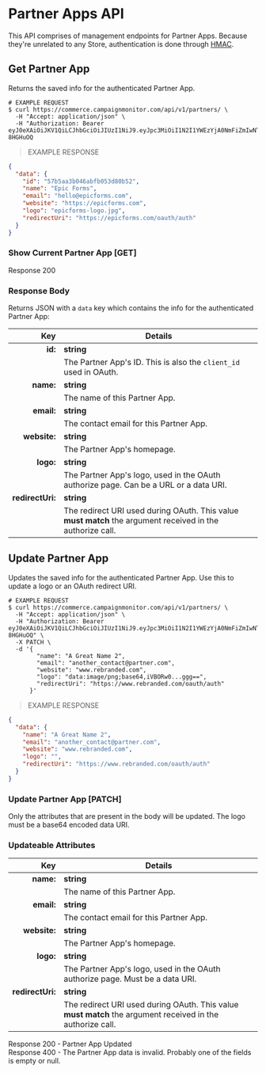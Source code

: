 # Partner Apps API

This API comprises of management endpoints for Partner Apps. Because they're unrelated to any Store, authentication is done through [HMAC](#hmac).

## Get Partner App

Returns the saved info for the authenticated Partner App.

```shell
# EXAMPLE REQUEST
$ curl https://commerce.campaignmonitor.com/api/v1/partners/ \
  -H "Accept: application/json" \
  -H "Authorization: Bearer eyJ0eXAiOiJKV1QiLCJhbGciOiJIUzI1NiJ9.eyJpc3MiOiI1N2I1YWEzYjA0NmFiZmIwNTNkODBiNTIifQ.sxd8uG4EkeIXHsIIVELrfGTIZcaTFE9a9YY-8HGHuOQ
```

> EXAMPLE RESPONSE

```json
{
  "data": {
    "id": "57b5aa3b046abfb053d80b52",
    "name": "Epic Forms",
    "email": "hello@epicforms.com",
    "website": "https://epicforms.com",
    "logo": "epicforms-logo.jpg",
    "redirectUri": "https://epicforms.com/oauth/auth"
  }
}
```

### Show Current Partner App [GET]

<aside class="success">
  Response 200
</aside>

### Response Body

Returns JSON with a `data` key which contains the info for the authenticated Partner App:

|Key             |Details|
|---------------:|-----------|
|**id:**         |**string**|
|                |The Partner App's ID. This is also the `client_id` used in OAuth.|
|**name:**       |**string**|
|                |The name of this Partner App.|
|**email:**      |**string**|
|                |The contact email for this Partner App.|
|**website:**    |**string**|
|                |The Partner App's homepage.|
|**logo:**       |**string**|
|                |The Partner App's logo, used in the OAuth authorize page. Can be a URL or a data URI.|
|**redirectUri:**|**string**|
|                |The redirect URI used during OAuth. This value **must match** the argument received in the authorize call.|

## Update Partner App

Updates the saved info for the authenticated Partner App. Use this to update a logo or an OAuth redirect URI.

```shell
# EXAMPLE REQUEST
$ curl https://commerce.campaignmonitor.com/api/v1/partners/ \
  -H "Accept: application/json" \
  -H "Authorization: Bearer eyJ0eXAiOiJKV1QiLCJhbGciOiJIUzI1NiJ9.eyJpc3MiOiI1N2I1YWEzYjA0NmFiZmIwNTNkODBiNTIifQ.sxd8uG4EkeIXHsIIVELrfGTIZcaTFE9a9YY-8HGHuOQ" \
  -X PATCH \
  -d '{
        "name": "A Great Name 2",
        "email": "another_contact@partner.com",
        "website": "www.rebranded.com",
        "logo": "data:image/png;base64,iVBORw0...ggg==",
        "redirectUri": "https://www.rebranded.com/oauth/auth"
      }'
```

> EXAMPLE RESPONSE

```json
{
  "data": {
    "name": "A Great Name 2",
    "email": "another_contact@partner.com",
    "website": "www.rebranded.com",
    "logo": "",
    "redirectUri": "https://www.rebranded.com/oauth/auth"
  }
}
```

### Update Partner App [PATCH]

Only the attributes that are present in the body will be updated. The logo must be a base64 encoded data URI.

### Updateable Attributes

|Key             |Details|
|---------------:|-----------|
|**name:**       |**string**|
|                |The name of this Partner App.|
|**email:**      |**string**|
|                |The contact email for this Partner App.|
|**website:**    |**string**|
|                |The Partner App's homepage.|
|**logo:**       |**string**|
|                |The Partner App's logo, used in the OAuth authorize page. Must be a data URI.|
|**redirectUri:**|**string**|
|                |The redirect URI used during OAuth. This value **must match** the argument received in the authorize call.|

<aside class="success">
  Response 200 - Partner App Updated
</aside>

<aside class="warning">
  Response 400 - The Partner App data is invalid. Probably one of the fields is empty or null.
</aside>
